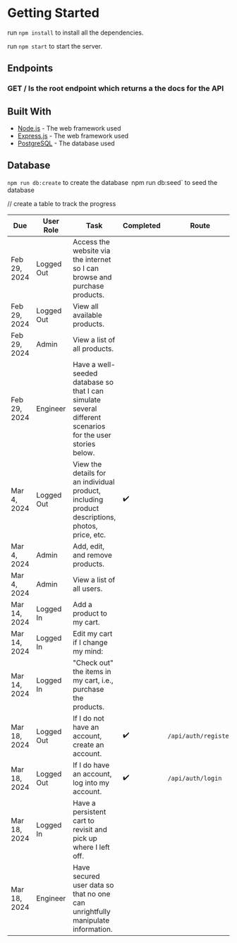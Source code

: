 # Getting Started

run `npm install` to install all the dependencies.

run `npm start` to start the server.

## Endpoints

### GET / Is the root endpoint which returns a the docs for the API

## Built With

* [Node.js](https://nodejs.org/en/) - The web framework used
* [Express.js](https://expressjs.com/) - The web framework used
* [PostgreSQL](https://www.postgresql.org/) - The database used


## Database
`npm run db:create` to create the database`
`npm run db:seed` to seed the database

// create a table to track the progress


|     Due   | User Role  |   Task  | Completed | Route |
|--------------|------------|---------|-----------|-------|
| Feb 29, 2024 | Logged Out | Access the website via the internet so I can browse and purchase products.| | |
| Feb 29, 2024 | Logged Out | View all available products. | | |
| Feb 29, 2024 |   Admin    |  View a list of all products.     | | |
| Feb 29, 2024 |  Engineer  | Have a well-seeded database so that I can simulate several different scenarios for the user stories below. | | |
| Mar 4, 2024  | Logged Out |   View the details for an individual product, including product descriptions, photos, price, etc.| :heavy_check_mark: | |
| Mar 4, 2024  |   Admin    |   Add, edit, and remove products.| | |
| Mar 4, 2024  |   Admin    |   View a list of all users.    | | |
| Mar 14, 2024 | Logged In  |   Add a product to my cart.    | | |
| Mar 14, 2024 | Logged In  |  Edit my cart if I change my mind:| | |
| Mar 14, 2024 | Logged In  |   "Check out" the items in my cart, i.e., purchase the products.| | |
| Mar 18, 2024 | Logged Out |       If I do not have an account, create an account.|:heavy_check_mark:  | `/api/auth/register` |
| Mar 18, 2024 | Logged Out |        If I do have an account, log into my account.| :heavy_check_mark:  | `/api/auth/login` |
| Mar 18, 2024 | Logged In  |  Have a persistent cart to revisit and pick up where I left off.| | |
| Mar 18, 2024 |  Engineer  | Have secured user data so that no one can unrightfully manipulate information.| | |